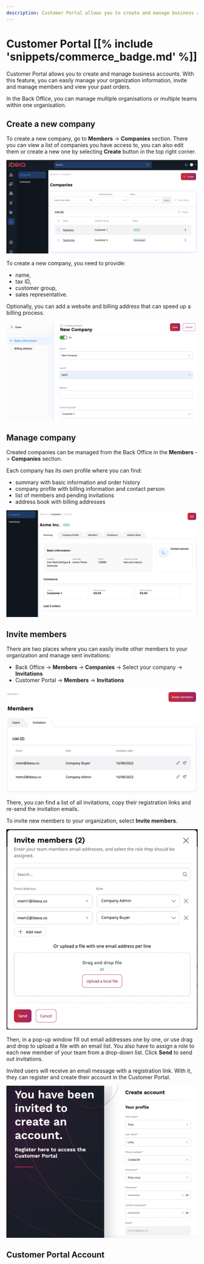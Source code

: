 ```yaml
---
description: Customer Portal allows you to create and manage business account for your company.
---
```


# Customer Portal [[% include 'snippets/commerce_badge.md' %]]

Customer Portal allows you to create and manage business accounts.
With this feature, you can easily manage your organization information,
invite and manage members and view your past orders.

In the Back Office, you can manage multiple organisations or multiple teams within one organisation.

## Create a new company

To create a new company, go to **Members** -> **Companies** section.
There you can view a list of companies you have access to,
you can also edit them or create a new one by selecting **Create** button in the top right corner.

![Companies section](img/cp_companies_section_back_office.png)

To create a new company, you need to provide:

- name,
- tax ID,
- customer group,
- sales representative.

Optionally, you can add a website and billing address that can speed up a billing process.

![Create a new company account](img/cp_create_company_back_office.png)

## Manage company

Created companies can be managed from the Back Office in the **Members** -> **Companies** section.

Each company has its own profile where you can find:

- summary with basic information and order history
- company profile with billing information and contact person
- list of members and pending invitations
- address book with billing addresses 

![Company profile in the Back Office](img/cp_company_profile_back_office.png)

## Invite members

There are two places where you can easily invite other members to your organization and manage sent invitations:

- Back Office -> **Members** -> **Companies** -> Select your company -> **Invitations**
- Customer Portal -> **Members** -> **Invitations**

![Invite members from the Back Office](img/cp_invitations_list_portal.png)

There, you can find a list of all invitations, copy their registration links
and re-send the invitation emails.

To invite new members to your organization, select **Invite members**.

![Invite members from the Customer Portal](img/cp_invite_members_portal.png)

Then, in a pop-up window fill out email addresses one by one,
or use drag and drop to upload a file with an email list.
You also have to assign a role to each new member of your team from a drop-down list.
Click **Send** to send out invitations.

Invited users will receive an email message with a registration link.
With it, they can register and create their account in the Customer Portal.

![Register in Customer Portal](img/cp_register_account_portal.png)

## Customer Portal Account







